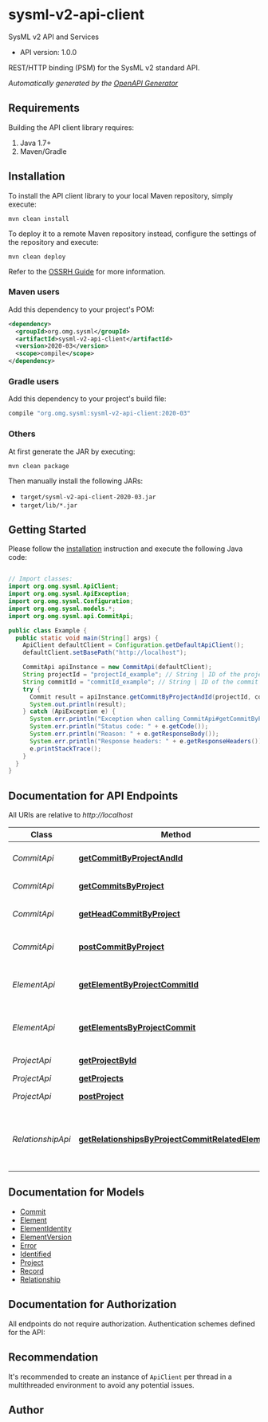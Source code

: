 # sysml-v2-api-client

SysML v2 API and Services
- API version: 1.0.0

REST/HTTP binding (PSM) for the SysML v2 standard API.


*Automatically generated by the [OpenAPI Generator](https://openapi-generator.tech)*


## Requirements

Building the API client library requires:
1. Java 1.7+
2. Maven/Gradle

## Installation

To install the API client library to your local Maven repository, simply execute:

```shell
mvn clean install
```

To deploy it to a remote Maven repository instead, configure the settings of the repository and execute:

```shell
mvn clean deploy
```

Refer to the [OSSRH Guide](http://central.sonatype.org/pages/ossrh-guide.html) for more information.

### Maven users

Add this dependency to your project's POM:

```xml
<dependency>
  <groupId>org.omg.sysml</groupId>
  <artifactId>sysml-v2-api-client</artifactId>
  <version>2020-03</version>
  <scope>compile</scope>
</dependency>
```

### Gradle users

Add this dependency to your project's build file:

```groovy
compile "org.omg.sysml:sysml-v2-api-client:2020-03"
```

### Others

At first generate the JAR by executing:

```shell
mvn clean package
```

Then manually install the following JARs:

* `target/sysml-v2-api-client-2020-03.jar`
* `target/lib/*.jar`

## Getting Started

Please follow the [installation](#installation) instruction and execute the following Java code:

```java

// Import classes:
import org.omg.sysml.ApiClient;
import org.omg.sysml.ApiException;
import org.omg.sysml.Configuration;
import org.omg.sysml.models.*;
import org.omg.sysml.api.CommitApi;

public class Example {
  public static void main(String[] args) {
    ApiClient defaultClient = Configuration.getDefaultApiClient();
    defaultClient.setBasePath("http://localhost");

    CommitApi apiInstance = new CommitApi(defaultClient);
    String projectId = "projectId_example"; // String | ID of the project
    String commitId = "commitId_example"; // String | ID of the commit
    try {
      Commit result = apiInstance.getCommitByProjectAndId(projectId, commitId);
      System.out.println(result);
    } catch (ApiException e) {
      System.err.println("Exception when calling CommitApi#getCommitByProjectAndId");
      System.err.println("Status code: " + e.getCode());
      System.err.println("Reason: " + e.getResponseBody());
      System.err.println("Response headers: " + e.getResponseHeaders());
      e.printStackTrace();
    }
  }
}

```

## Documentation for API Endpoints

All URIs are relative to *http://localhost*

Class | Method | HTTP request | Description
------------ | ------------- | ------------- | -------------
*CommitApi* | [**getCommitByProjectAndId**](docs/CommitApi.md#getCommitByProjectAndId) | **GET** /projects/{projectId}/commits/{commitId} | Get commit by project and ID
*CommitApi* | [**getCommitsByProject**](docs/CommitApi.md#getCommitsByProject) | **GET** /projects/{projectId}/commits | Get commits by project
*CommitApi* | [**getHeadCommitByProject**](docs/CommitApi.md#getHeadCommitByProject) | **GET** /projects/{projectId}/head | Get head commit by project
*CommitApi* | [**postCommitByProject**](docs/CommitApi.md#postCommitByProject) | **POST** /projects/{projectId}/commits | Create commit by project
*ElementApi* | [**getElementByProjectCommitId**](docs/ElementApi.md#getElementByProjectCommitId) | **GET** /projects/{projectId}/commits/{commitId}/elements/{elementId} | Get element by project, commit and ID
*ElementApi* | [**getElementsByProjectCommit**](docs/ElementApi.md#getElementsByProjectCommit) | **GET** /projects/{projectId}/commits/{commitId}/elements | Get elements by project and commit
*ProjectApi* | [**getProjectById**](docs/ProjectApi.md#getProjectById) | **GET** /projects/{projectId} | Get project by ID
*ProjectApi* | [**getProjects**](docs/ProjectApi.md#getProjects) | **GET** /projects | Get projects
*ProjectApi* | [**postProject**](docs/ProjectApi.md#postProject) | **POST** /projects | Create project
*RelationshipApi* | [**getRelationshipsByProjectCommitRelatedElement**](docs/RelationshipApi.md#getRelationshipsByProjectCommitRelatedElement) | **GET** /projects/{projectId}/commits/{commitId}/elements/{relatedElementId}/relationships | Get relationships by project, commit, and related element.


## Documentation for Models

 - [Commit](docs/Commit.md)
 - [Element](docs/Element.md)
 - [ElementIdentity](docs/ElementIdentity.md)
 - [ElementVersion](docs/ElementVersion.md)
 - [Error](docs/Error.md)
 - [Identified](docs/Identified.md)
 - [Project](docs/Project.md)
 - [Record](docs/Record.md)
 - [Relationship](docs/Relationship.md)


## Documentation for Authorization

All endpoints do not require authorization.
Authentication schemes defined for the API:

## Recommendation

It's recommended to create an instance of `ApiClient` per thread in a multithreaded environment to avoid any potential issues.

## Author



